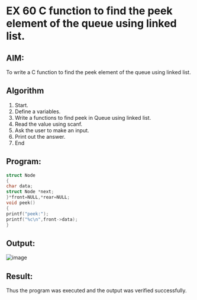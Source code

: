 # EX 60 C function to find the peek element of the queue using linked list.
## AIM:
To write a C function to find the peek element of the queue using linked list.

## Algorithm
1. Start.
2. Define a variables.
3. Write a functions to find peek in Queue using linked list.
4. Read the value using scanf.
5. Ask the user to make an input.
6. Print out the answer.
7. End 

## Program:
```c
struct Node
{
char data;
struct Node *next;
}*front=NULL,*rear=NULL; 
void peek()
{
printf("peek:"); 
printf("%c\n",front->data);
}

```

## Output:

![image](https://github.com/user-attachments/assets/dc584418-2dd5-4df1-82da-c8b638283df0)


## Result:
Thus the program was executed and the output was verified successfully.
